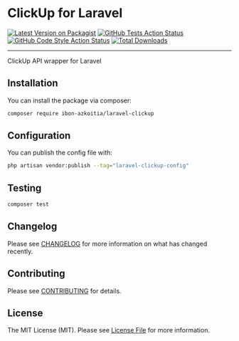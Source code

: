 # ClickUp for Laravel

[![Latest Version on Packagist](https://img.shields.io/packagist/v/ibon-azkoitia/laravel-clickup.svg?style=flat-square)](https://packagist.org/packages/ibon-azkoitia/laravel-clickup)
[![GitHub Tests Action Status](https://img.shields.io/github/actions/workflow/status/ibonazkoitia/laravel-clickup/run-tests.yml?branch=main&label=tests&style=flat-square)](https://github.com/ibonazkoitia/laravel-clickup/actions?query=workflow%3Arun-tests+branch%3Amain)
[![GitHub Code Style Action Status](https://img.shields.io/github/actions/workflow/status/ibonazkoitia/laravel-clickup/fix-php-code-style-issues.yml?branch=main&label=code%20style&style=flat-square)](https://github.com/ibonazkoitia/laravel-clickup/actions?query=workflow%3A"Fix+PHP+code+style+issues"+branch%3Amain)
[![Total Downloads](https://img.shields.io/packagist/dt/ibon-azkoitia/laravel-clickup.svg?style=flat-square)](https://packagist.org/packages/ibon-azkoitia/laravel-clickup)

---

ClickUp API wrapper for Laravel

## Installation

You can install the package via composer:

```bash
composer require ibon-azkoitia/laravel-clickup
```

## Configuration

You can publish the config file with:

```bash
php artisan vendor:publish --tag="laravel-clickup-config"
```

## Testing

```bash
composer test
```

## Changelog

Please see [CHANGELOG](CHANGELOG.md) for more information on what has changed recently.

## Contributing

Please see [CONTRIBUTING](.github/CONTRIBUTING.md) for details.

## License

The MIT License (MIT). Please see [License File](LICENSE.md) for more information.